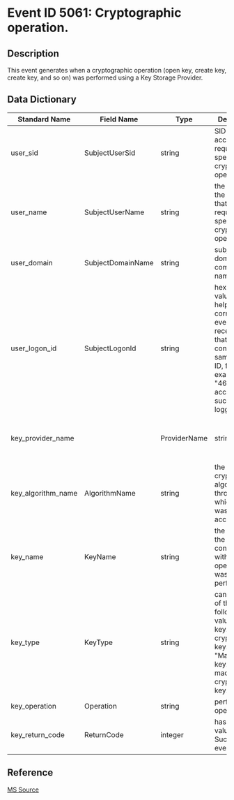 # Event ID 5061: Cryptographic operation.

## Description

This event generates when a cryptographic operation (open key, create key, create key, and so on) was performed using a Key Storage Provider.

## Data Dictionary

|Standard Name|Field Name|Type|Description|Sample Value|
|---|---|---|---|---|
|user_sid|SubjectUserSid|string|SID of account that requested specific cryptographic operation.|S-1-5-21-3457937927-2839227994-823803824-1104|
|user_name|SubjectUserName|string|the name of the account that requested specific cryptographic operation.|dadmin|
|user_domain|SubjectDomainName|string|subject's domain or computer name.|CONTOSO|
|user_logon_id|SubjectLogonId|string|hexadecimal value that can help you correlate this event with recent events that might contain the same Logon ID, for example, "4624: An account was successfully logged on."|0x38e2d|
|key_provider_name||ProviderName|string|the name of KSP through which the operation was performed.|Microsoft Software Key Storage Provider|
|key_algorithm_name|AlgorithmName|string|the name of cryptographic algorithm through which the key was used or accessed.|ECDH\_P521|
|key_name|KeyName|string|the name of the key (key container) with which operation was performed.|le-SuperAdmin-795fd6c1-2fae-4bef-a6bc-4f4d464bc083|
|key_type|KeyType|string|can have one of the following values: "User key." – user's cryptographic key. "Machine key." – machine's cryptographic key.|%%2500|
|key_operation|Operation|string|performed operation.|%%2480|
|key_return_code|ReturnCode|integer|has "0x0" value for Success events.|0x0|

## Reference

[MS Source](https://github.com/MicrosoftDocs/windows-itpro-docs/blob/public/windows/security/threat-protection/auditing/event-5061.md)